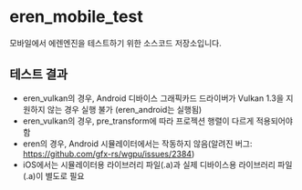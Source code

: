 # eren_mobile_test

모바일에서 에렌엔진을 테스트하기 위한 소스코드 저장소입니다.

## 테스트 결과
- eren_vulkan의 경우, Android 디바이스 그래픽카드 드라이버가 Vulkan 1.3을 지원하지 않는 경우 실행 불가 (eren_android는 실행됨)
- eren_vulkan의 경우, pre_transform에 따라 프로젝션 행렬이 다르게 적용되어야 함
- eren의 경우, Android 시뮬레이터에서는 작동하지 않음(알려진 버그: https://github.com/gfx-rs/wgpu/issues/2384)
- iOS에서는 시뮬레이터용 라이브러리 파일(.a)과 실제 디바이스용 라이브러리 파일(.a)이 별도로 필요
